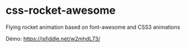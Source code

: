 # css-rocket-awesome

Flying rocket animation based on font-awesome and CSS3 animations

Démo: https://jsfiddle.net/w2mhdL73/
